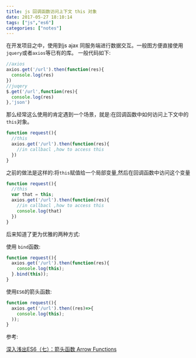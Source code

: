 ```yaml
---
title: js 回调函数访问上下文 this 对象
date: 2017-05-27 18:10:14
tags: ["js","es6"]
categories: ["notes"]
---
```

在开发项目之中，使用到js ajax 同服务端进行数据交互。一般图方便直接使用`jquery`或者`axios`等已有的库。
一般代码如下:
```js
//axios
axios.get('/url').then(function(res){
  console.log(res)
})
//juqery
$.get('/url',function(res){
  console.log(res)
},'json')
```
那么经常这么使用的肯定遇到一个场景，就是:在回调函数中如何访问上下文中的`this`对象。
```js
function request(){
  //this
  axios.get('/url').then(function(res){   
    //in callbacl ,how to access this
  })
}
```
之前的做法是这样的:将`this`赋值给一个局部变量,然后在回调函数中访问这个变量
```js
function request(){
  //this
  var that = this;
  axios.get('/url').then(function(res){   
    //in callbacl ,how to access this
    console.log(that)
  })
}
```
后来知道了更为优雅的两种方式:

使用 `bind`函数:
```js
function request(){
  axios.get('/url').then(function(res){
    console.log(this);
  }.bind(this));
}
```
使用`ES6`的箭头函数:
```js
function request(){
  axios.get('/url').then((res)=>{
    console.log(this);
  ));
}
```
参考:

[深入浅出ES6（七）：箭头函数 Arrow Functions](!http://www.infoq.com/cn/articles/es6-in-depth-arrow-functions)
